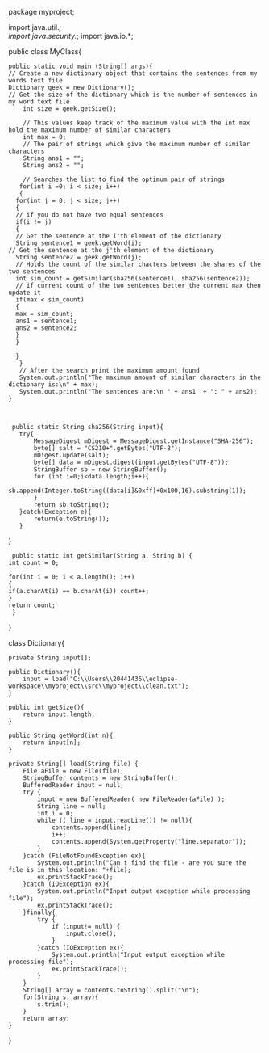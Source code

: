 package myproject;

import java.util.*;  
import java.security.*;
import java.io.*;


public class MyClass{
   
    public static void main (String[] args){
    // Create a new dictionary object that contains the sentences from my words text file
    Dictionary geek = new Dictionary();
    // Get the size of the dictionary which is the number of sentences in my word text file
        int size = geek.getSize();
         
        // This values keep track of the maximum value with the int max hold the maximum number of similar characters
        int max = 0;
        // The pair of strings which give the maximum number of similar characters
        String ans1 = "";
        String ans2 = "";
       
        // Searches the list to find the optimum pair of strings
       for(int i =0; i < size; i++)
       {
      for(int j = 0; j < size; j++)
      {
      // if you do not have two equal sentences
      if(i != j)
      {
      // Get the sentence at the i'th element of the dictionary
      String sentence1 = geek.getWord(i);
    // Get the sentence at the j'th element of the dictionary
      String sentence2 = geek.getWord(j);
      // Holds the count of the similar chacters between the shares of the two sentences
      int sim_count = getSimilar(sha256(sentence1), sha256(sentence2));
      // if current count of the two sentences better the current max then update it
      if(max < sim_count)
      {
      max = sim_count;
      ans1 = sentence1;
      ans2 = sentence2;
      }
      }
     
      }
       }
       // After the search print the maximum amount found
       System.out.println("The maximum amount of similar characters in the dictionary is:\n" + max);
       System.out.println("The sentences are:\n " + ans1  + ": " + ans2);
    }

   
   
     public static String sha256(String input){
       try{
           MessageDigest mDigest = MessageDigest.getInstance("SHA-256");
           byte[] salt = "CS210+".getBytes("UTF-8");
           mDigest.update(salt);
           byte[] data = mDigest.digest(input.getBytes("UTF-8"));
           StringBuffer sb = new StringBuffer();
           for (int i=0;i<data.length;i++){
               sb.append(Integer.toString((data[i]&0xff)+0x100,16).substring(1));
           }
           return sb.toString();
       }catch(Exception e){
           return(e.toString());
       }
   }

     public static int getSimilar(String a, String b) {
    int count = 0;
   
    for(int i = 0; i < a.length(); i++)
    {
    if(a.charAt(i) == b.charAt(i)) count++;
    }
    return count;
     }
   
   
   
}



class Dictionary{
   
    private String input[];

    public Dictionary(){
        input = load("C:\\Users\\20441436\\eclipse-workspace\\myproject\\src\\myproject\\clean.txt");  
    }
   
    public int getSize(){
        return input.length;
    }
   
    public String getWord(int n){
        return input[n];
    }
   
    private String[] load(String file) {
        File aFile = new File(file);    
        StringBuffer contents = new StringBuffer();
        BufferedReader input = null;
        try {
            input = new BufferedReader( new FileReader(aFile) );
            String line = null;
            int i = 0;
            while (( line = input.readLine()) != null){
                contents.append(line);
                i++;
                contents.append(System.getProperty("line.separator"));
            }
        }catch (FileNotFoundException ex){
            System.out.println("Can't find the file - are you sure the file is in this location: "+file);
            ex.printStackTrace();
        }catch (IOException ex){
            System.out.println("Input output exception while processing file");
            ex.printStackTrace();
        }finally{
            try {
                if (input!= null) {
                    input.close();
                }
            }catch (IOException ex){
                System.out.println("Input output exception while processing file");
                ex.printStackTrace();
            }
        }
        String[] array = contents.toString().split("\n");
        for(String s: array){
            s.trim();
        }
        return array;
    }
}
